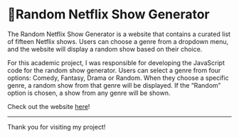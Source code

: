 # 🍿Random Netflix Show Generator
The Random Netflix Show Generator is a website that contains a
curated list of fifteen Netflix shows. Users can choose a genre
from a dropdown menu, and the website will display a random show based on their choice.

For this academic project, I was responsible for developing the JavaScript
code for the random show generator. Users can select a genre from four options:
Comedy, Fantasy, Drama or Random. When they choose a specific genre, a random show
from that genre will be displayed. If the “Random” option is chosen, a show from
any genre will be shown.

Check out the website [here](https://ssevilla23.github.io/Netflix-Random-Show/)!
***
Thank you for visiting my project!

